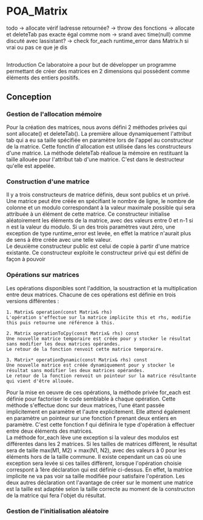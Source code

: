 # POA_Matrix
todo -> allocate vérif ladresse retournée?
    -> throw des fonctions
    -> allocate et deleteTab pas exacte égal comme nom
    -> srand avec time(null) comme discuté avec lassistant?
    -> check for_each runtime_error dans Matrix.h si vrai ou pas ce que je dis

##
Introduction
Ce laboratoire a pour but de développer un programme permettant de créer des matrices en 2 dimensions qui possèdent comme
éléments des entiers positifs.

## Conception

### Gestion de l'allocation mémoire
Pour la création des matrices, nous avons défini 2 méthodes privées qui sont
allocate() et deleteTab(). La première alloue dynamiquement l'attribut tab qui a eu sa taille
spécifiée en paramètre lors de l'appel au constructeur de la matrice. Cette fonctin d'allocation
est utilisée dans les constructeurs d'une matrice. La méthode deleteTab réalloue la mémoire en 
restituant la taille allouée pour l'attribut tab d'une matrice. C'est dans le destructeur qu'elle 
est appelée.

### Construction d'une matrice
Il y a trois constructeurs de matrice définis, deux sont publics et un privé. Une matrice peut être
créée en spécifiant le nombre de ligne, le nombre de colonne et un modulo correspondant à la valeur
maximale possible qui sera attribuée à un élément de cette matrice. Ce constructeur initialise
 aléatoirement les éléments de la matrice, avec des valeurs entre 0 et n-1 si n est la valeur du modulo.
Si un des trois paramètres vaut zéro, une exception de type runtime_error est levée, en effet la matrice
n'aurait plus de sens à être créée avec une telle valeur.  
Le deuxième constructeur public est celui de copie à partir d'une matrice existante. Ce constructeur 
exploite le constructeur privé qui est défini de façon à pouvoir

### Opérations sur matrices
Les opérations disponibles sont l'addition, la soustraction et la multiplication entre deux matrices. 
Chacune de ces opérations est définie en trois versions différentes :  

    1. Matrix& operation(const Matrix& rhs)
    L'opération s'effectue sur la matrice implicite this et rhs, modifie this puis retourne une référence à this.
    
    2. Matrix operationToCpy(const Matrix& rhs) const
    Une nouvelle matrice temporaire est créée pour y stocker le résultat sans modifier les deux matrices opérandes.
    Le retour de la fonction renvoit cette matrice temporaire.

    3. Matrix* operationDynamic(const Matrix& rhs) const
    Une nouvelle matrice est créée dynamiquement pour y stocker le résultat sans modifier les deux matrices opérandes.
    Le retour de la fonction renvoit un pointeur sur la matrice résultante qui vient d'être allouée.


Pour la mise en oeuvre de ces opérations, la méthode privée for_each est définie pour factoriser le code semblable à chaque opération. 
Cette méthode s'effectue donc sur deux matrices, l'une étant passée implicitement en paramètre et l'autre explicitement. 
Elle attend également en paramètre un pointeur sur une fonction f prenant deux entiers en paramètre. C'est 
cette fonction f qui définira le type d'opération à effectuer entre deux éléments des matrices.  
La méthode for_each lève une exception si la valeur des modulos est différentes dans les 2 matrices.
Si les tailles de matrices diffèrent, le résultat sera de taille max(M1, M2) × max(N1, N2), avec des valeurs
à 0 pour les éléments hors de la taille commune. Il existe cependant un cas où une exception sera levée si 
ces tailles diffèrent, lorsque l'opération choisie correspont à 1ère déclaration qui est définie ci-dessus. En effet,
la matrice implicite ne va pas voir sa taille modifiée pour satisfaire l'opération. Les deux autres déclaration ont 
l'avantage de créer sur le moment une matrice est la taille est adaptée selon la taille correcte au moment de la constructon 
de la matrice qui fera l'objet du résultat.

### Gestion de l'initialisation aléatoire


